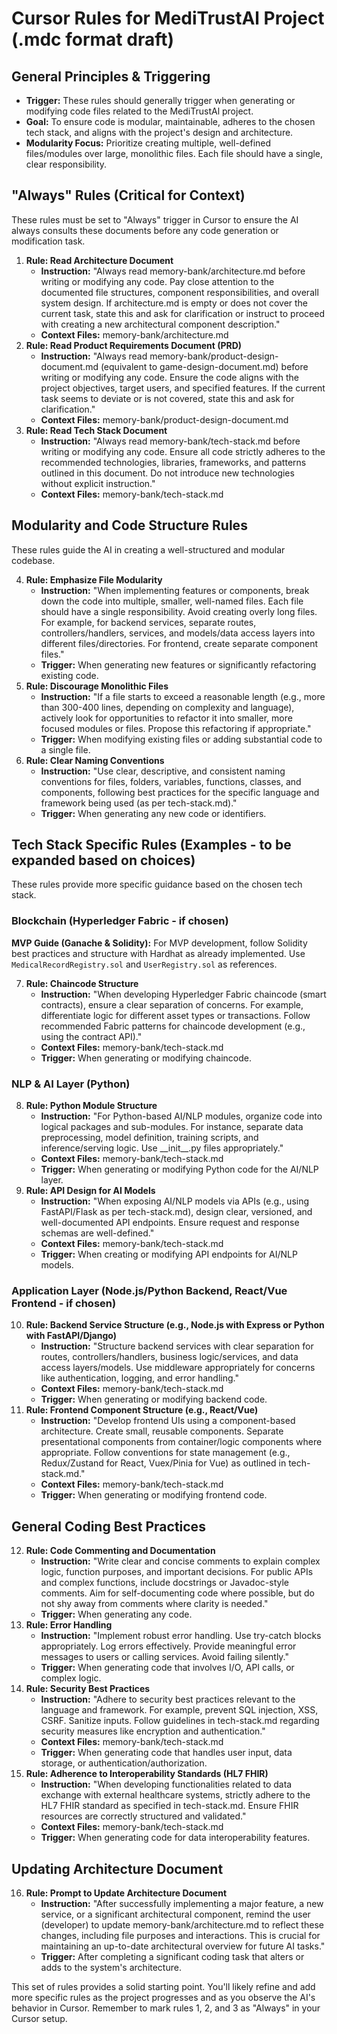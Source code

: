 # **Cursor Rules for MediTrustAl Project (.mdc format draft)**

## **General Principles & Triggering**

* **Trigger:** These rules should generally trigger when generating or modifying code files related to the MediTrustAl project.
* **Goal:** To ensure code is modular, maintainable, adheres to the chosen tech stack, and aligns with the project's design and architecture.
* **Modularity Focus:** Prioritize creating multiple, well-defined files/modules over large, monolithic files. Each file should have a single, clear responsibility.

## **"Always" Rules (Critical for Context)**

These rules must be set to "Always" trigger in Cursor to ensure the AI always consults these documents before any code generation or modification task.

1. **Rule: Read Architecture Document**
   * **Instruction:** "Always read memory-bank/architecture.md before writing or modifying any code. Pay close attention to the documented file structures, component responsibilities, and overall system design. If architecture.md is empty or does not cover the current task, state this and ask for clarification or instruct to proceed with creating a new architectural component description."
   * **Context Files:** memory-bank/architecture.md
2. **Rule: Read Product Requirements Document (PRD)**
   * **Instruction:** "Always read memory-bank/product-design-document.md (equivalent to game-design-document.md) before writing or modifying any code. Ensure the code aligns with the project objectives, target users, and specified features. If the current task seems to deviate or is not covered, state this and ask for clarification."
   * **Context Files:** memory-bank/product-design-document.md
3. **Rule: Read Tech Stack Document**
   * **Instruction:** "Always read memory-bank/tech-stack.md before writing or modifying any code. Ensure all code strictly adheres to the recommended technologies, libraries, frameworks, and patterns outlined in this document. Do not introduce new technologies without explicit instruction."
   * **Context Files:** memory-bank/tech-stack.md

## **Modularity and Code Structure Rules**

These rules guide the AI in creating a well-structured and modular codebase.

4. **Rule: Emphasize File Modularity**
   * **Instruction:** "When implementing features or components, break down the code into multiple, smaller, well-named files. Each file should have a single responsibility. Avoid creating overly long files. For example, for backend services, separate routes, controllers/handlers, services, and models/data access layers into different files/directories. For frontend, create separate component files."
   * **Trigger:** When generating new features or significantly refactoring existing code.
5. **Rule: Discourage Monolithic Files**
   * **Instruction:** "If a file starts to exceed a reasonable length (e.g., more than 300-400 lines, depending on complexity and language), actively look for opportunities to refactor it into smaller, more focused modules or files. Propose this refactoring if appropriate."
   * **Trigger:** When modifying existing files or adding substantial code to a single file.
6. **Rule: Clear Naming Conventions**
   * **Instruction:** "Use clear, descriptive, and consistent naming conventions for files, folders, variables, functions, classes, and components, following best practices for the specific language and framework being used (as per tech-stack.md)."
   * **Trigger:** When generating any new code or identifiers.

## **Tech Stack Specific Rules (Examples - to be expanded based on choices)**

These rules provide more specific guidance based on the chosen tech stack.

### **Blockchain (Hyperledger Fabric - if chosen)**

**MVP Guide (Ganache & Solidity):** For MVP development, follow Solidity best practices and structure with Hardhat as already implemented. Use `MedicalRecordRegistry.sol` and `UserRegistry.sol` as references.

7. **Rule: Chaincode Structure**
   * **Instruction:** "When developing Hyperledger Fabric chaincode (smart contracts), ensure a clear separation of concerns. For example, differentiate logic for different asset types or transactions. Follow recommended Fabric patterns for chaincode development (e.g., using the contract API)."
   * **Context Files:** memory-bank/tech-stack.md
   * **Trigger:** When generating or modifying chaincode.

### **NLP & AI Layer (Python)**

8. **Rule: Python Module Structure**
   * **Instruction:** "For Python-based AI/NLP modules, organize code into logical packages and sub-modules. For instance, separate data preprocessing, model definition, training scripts, and inference/serving logic. Use \_\_init\_\_.py files appropriately."
   * **Context Files:** memory-bank/tech-stack.md
   * **Trigger:** When generating or modifying Python code for the AI/NLP layer.
9. **Rule: API Design for AI Models**
   * **Instruction:** "When exposing AI/NLP models via APIs (e.g., using FastAPI/Flask as per tech-stack.md), design clear, versioned, and well-documented API endpoints. Ensure request and response schemas are well-defined."
   * **Context Files:** memory-bank/tech-stack.md
   * **Trigger:** When creating or modifying API endpoints for AI/NLP models.

### **Application Layer (Node.js/Python Backend, React/Vue Frontend - if chosen)**

10. **Rule: Backend Service Structure (e.g., Node.js with Express or Python with FastAPI/Django)**
    * **Instruction:** "Structure backend services with clear separation for routes, controllers/handlers, business logic/services, and data access layers/models. Use middleware appropriately for concerns like authentication, logging, and error handling."
    * **Context Files:** memory-bank/tech-stack.md
    * **Trigger:** When generating or modifying backend code.
11. **Rule: Frontend Component Structure (e.g., React/Vue)**
    * **Instruction:** "Develop frontend UIs using a component-based architecture. Create small, reusable components. Separate presentational components from container/logic components where appropriate. Follow conventions for state management (e.g., Redux/Zustand for React, Vuex/Pinia for Vue) as outlined in tech-stack.md."
    * **Context Files:** memory-bank/tech-stack.md
    * **Trigger:** When generating or modifying frontend code.

## **General Coding Best Practices**

12. **Rule: Code Commenting and Documentation**
    * **Instruction:** "Write clear and concise comments to explain complex logic, function purposes, and important decisions. For public APIs and complex functions, include docstrings or Javadoc-style comments. Aim for self-documenting code where possible, but do not shy away from comments where clarity is needed."
    * **Trigger:** When generating any code.
13. **Rule: Error Handling**
    * **Instruction:** "Implement robust error handling. Use try-catch blocks appropriately. Log errors effectively. Provide meaningful error messages to users or calling services. Avoid failing silently."
    * **Trigger:** When generating code that involves I/O, API calls, or complex logic.
14. **Rule: Security Best Practices**
    * **Instruction:** "Adhere to security best practices relevant to the language and framework. For example, prevent SQL injection, XSS, CSRF. Sanitize inputs. Follow guidelines in tech-stack.md regarding security measures like encryption and authentication."
    * **Context Files:** memory-bank/tech-stack.md
    * **Trigger:** When generating code that handles user input, data storage, or authentication/authorization.
15. **Rule: Adherence to Interoperability Standards (HL7 FHIR)**
    * **Instruction:** "When developing functionalities related to data exchange with external healthcare systems, strictly adhere to the HL7 FHIR standard as specified in tech-stack.md. Ensure FHIR resources are correctly structured and validated."
    * **Context Files:** memory-bank/tech-stack.md
    * **Trigger:** When generating code for data interoperability features.

## **Updating Architecture Document**

16. **Rule: Prompt to Update Architecture Document**
    * **Instruction:** "After successfully implementing a major feature, a new service, or a significant architectural component, remind the user (developer) to update memory-bank/architecture.md to reflect these changes, including file purposes and interactions. This is crucial for maintaining an up-to-date architectural overview for future AI tasks."
    * **Trigger:** After completing a significant coding task that alters or adds to the system's architecture.

This set of rules provides a solid starting point. You'll likely refine and add more specific rules as the project progresses and as you observe the AI's behavior in Cursor. Remember to mark rules 1, 2, and 3 as "Always" in your Cursor setup.